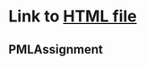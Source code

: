 # Link to [HTML file](https://www.dropbox.com/s/x09z358bibdbqmh/pml_assignment.html?dl=0)

## PMLAssignment

